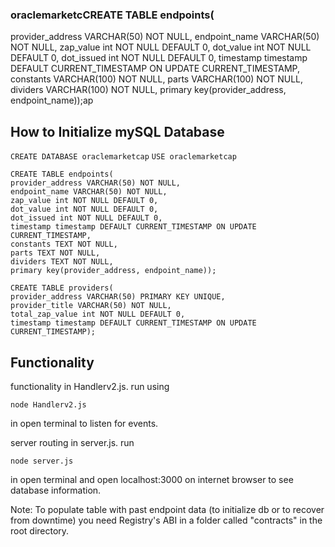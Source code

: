 ### oraclemarketcCREATE TABLE endpoints(
provider_address VARCHAR(50) NOT NULL,
endpoint_name VARCHAR(50) NOT NULL,
zap_value int NOT NULL DEFAULT 0,
dot_value int NOT NULL DEFAULT 0,
dot_issued int NOT NULL DEFAULT 0, 
timestamp timestamp DEFAULT CURRENT_TIMESTAMP ON UPDATE CURRENT_TIMESTAMP,
constants VARCHAR(100) NOT NULL,
parts VARCHAR(100) NOT NULL,
dividers VARCHAR(100) NOT NULL,
primary key(provider_address, endpoint_name));ap


## How to Initialize mySQL Database 

`CREATE DATABASE oraclemarketcap`
`USE oraclemarketcap`

```
CREATE TABLE endpoints(
provider_address VARCHAR(50) NOT NULL,
endpoint_name VARCHAR(50) NOT NULL,
zap_value int NOT NULL DEFAULT 0,
dot_value int NOT NULL DEFAULT 0,
dot_issued int NOT NULL DEFAULT 0, 
timestamp timestamp DEFAULT CURRENT_TIMESTAMP ON UPDATE CURRENT_TIMESTAMP,
constants TEXT NOT NULL,
parts TEXT NOT NULL,
dividers TEXT NOT NULL,
primary key(provider_address, endpoint_name));

CREATE TABLE providers(
provider_address VARCHAR(50) PRIMARY KEY UNIQUE,
provider_title VARCHAR(50) NOT NULL,
total_zap_value int NOT NULL DEFAULT 0,
timestamp timestamp DEFAULT CURRENT_TIMESTAMP ON UPDATE CURRENT_TIMESTAMP); 
```

## Functionality

functionality in Handlerv2.js. run using

`node Handlerv2.js`

in open terminal to listen for events.

server routing in server.js. run

`node server.js`

in open terminal and open localhost:3000 on internet browser to see database information.

Note: To populate table with past endpoint data (to initialize db or to recover from downtime) you need Registry's ABI in a folder called "contracts" in the root directory. 
